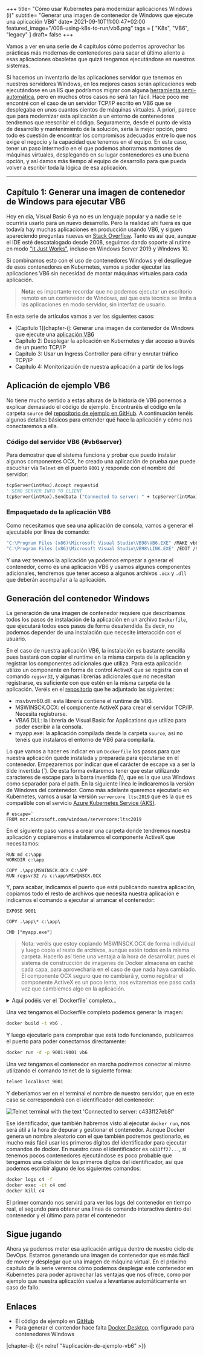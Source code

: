 +++
title= "Cómo usar Kubernetes para modernizar aplicaciones Windows (i)"
subtitle= "Generar una imagen de contenedor de Windows que ejecute una aplicación VB6"
date= 2021-09-10T11:00:47+02:00
featured_image="/008-using-k8s-to-run/vb6.png"
tags = [ "K8s", "VB6", "legacy" ]
draft= false
+++

Vamos a ver en una serie de 4 capítulos cómo podemos aprovechar las prácticas más modernas de contenedores para sacar el último aliento a esas aplicaciones obsoletas que quizá tengamos ejecutándose en nuestros sistemas.

Si hacemos un inventario de las aplicaciones servidor que tenemos en nuestros servidores Windows, en los mejores casos serán aplicaciones web ejecutándose en un IIS que podríamos migrar con alguna [herramienta semi-automática][azure-migrate], pero en muchos otros casos no será tan fácil. Hace poco me encontré con el caso de un servidor TCP/IP escrito en VB6 que se desplegaba en unos cuantos cientos de máquinas virtuales. A priori, parece que para modernizar esta aplicación a un entorno de contenedores tendremos que reescribir el código. Seguramente, desde el punto de vista de desarrollo y mantenimiento de la solución, sería la mejor opción, pero todo es cuestión de encontrar los compromisos adecuados entre lo que nos exige el negocio y la capacidad que tenemos en el equipo. En este caso, tener un paso intermedio en el que podemos ahorrarnos montones de máquinas virtuales, desplegando en su lugar contenedores es una buena opción, y así damos más tiempo al equipo de desarrollo para que pueda volver a escribir toda la lógica de esa aplicación.

---

## Capítulo 1: Generar una imagen de contenedor de Windows para ejecutar VB6

Hoy en día, Visual Basic 6 ya no es un lenguaje popular y a nadie se le ocurriría usarlo para un nuevo desarrollo. Pero la realidad ahí fuera es que todavía hay muchas aplicaciones en producción usando VB6, y siguen apareciendo preguntas nuevas en [Stack Overflow][so-vb6]. Tanto es así que, aunque el IDE esté descatalogado desde 2008, seguimos dando soporte al rutime en modo ["It Just Works"][vb6-support], incluso en Windows Server 2019 y Windows 10.

Si combinamos esto con el uso de contenedores Windows y el despliegue de esos contenedores en Kubernetes, vamos a poder ejecutar las aplicaciones VB6 sin necesidad de montar máquinas virtuales para cada aplicación.

> **Nota:** es importante recordar que no podemos ejecutar un escritorio remoto en un contenedor de Windows, así que esta técnica se limita a las aplicaciones en modo servidor, sin interfaz de usuario.

En esta serie de artículos vamos a ver los siguientes casos:

* [Capítulo 1][chapter-i]: Generar una imagen de contenedor de Windows que ejecute una [aplicación VB6](#vb6server)
* Capítulo 2: Desplegar la aplicación en Kubernetes y dar acceso a través de un puerto TCP/IP
* Capítulo 3: Usar un Ingress Controller para cifrar y enrutar tráfico TCP/IP
* Capítulo 4: Monitorización de nuestra aplicación a partir de los logs

## Aplicación de ejemplo VB6

No tiene mucho sentido a estas alturas de la historia de VB6 ponernos a explicar demasiado el código de ejemplo. Encontraréis el código en la carpeta `source` del [repositorio de ejemplo en GitHub][ghcode]. A continuación tenéis algunos detalles básicos para entender qué hace la aplicación y cómo nos conectaremos a ella.

### Código del servidor VB6 {#vb6server}

Para demostrar que el sistema funciona y probar que puedo instalar algunos componentes OCX, he creado una aplicación de prueba que puede escuchar vía `Telnet` en el puerto `9001` y responde con el nombre del servidor:

```vb
tcpServer(intMax).Accept requestid
' SEND SERVER INFO TO CLIENT
tcpServer(intMax).SendData ("Connected to server: " + tcpServer(intMax).LocalHostName + vbCrLf)
``` 

### Empaquetado de la aplicación VB6

Como necesitamos que sea una aplicación de consola, vamos a generar el ejecutable por línea de comando:

```bash
"C:\Program Files (x86)\Microsoft Visual Studio\VB98\VB6.EXE" /MAKE vb6app.vbp /OUTDIR ..\app
"C:\Program Files (x86)\Microsoft Visual Studio\VB98\LINK.EXE" /EDIT /SUBSYSTEM:CONSOLE ..\app\myapp.exe
```

Y una vez tenemos la aplicación ya podemos empezar a generar el contenedor, como es una aplicación VB6 y usamos algunos componentes adicionales, tendremos que tener acceso a algunos archivos `.ocx` y `.dll` que deberán acompañar a la aplicación.

## Generación del contenedor Windows

La generación de una imagen de contenedor requiere que describamos todos los pasos de instalación de la aplicación en un archivo `Dockerfile`, que ejecutará todos esos pasos de forma desatendida. Es decir, no podemos depender de una instalación que necesite interacción con el usuario.

En el caso de nuestra aplicación VB6, la instalación es bastante sencilla pues bastará con copiar el runtime en la misma carpeta de la aplicación y registrar los componentes adicionales que utiliza. Para esta aplicación utilizo un componente en forma de control ActiveX que se registra con el comando `regsvr32`, y algunas librerías adicionales que no necesitan registrarse, es suficiente con que estén en la misma carpeta de la aplicación. Veréis en el [repositorio][ghcode] que he adjuntado las siguientes:

* msvbvm60.dll: esta librería contiene el runtime de VB6.
* MSWINSCK.OCX: el componente ActiveX para crear el servidor TCP/IP. Necesita registrarse.
* VBA6.DLL: la librería de Visual Basic for Applications que utilizo para poder escribir a la consola.
* myapp.exe: la aplicación compilada desde la carpeta `source`, así no tenéis que instalaros el entorno de VB6 para compilarla.

Lo que vamos a hacer es indicar en un `Dockerfile` los pasos para que nuestra aplicación quede instalada y preparada para ejecutarse en el contenedor. Empezaremos por indicar que el carácter de escape va a ser la tilde invertida (\`). De esta forma evitaremos tener que estar utilizando caracteres de escape para la barra invertida (\\), que es la que usa Windows como separador para el path.
En la siguiente línea le indicaremos la versión de Windows del contenedor. Como más adelante queremos ejecutarlo en Kubernetes, vamos a usar la versión `servercore ltsc2019` que es la que es compatible con el servicio [Azure Kubernetes Service (AKS)][aks].

```docker
# escape=`
FROM mcr.microsoft.com/windows/servercore:ltsc2019
```

En el siguiente paso vamos a crear una carpeta donde tendremos nuestra aplicación y copiaremos e instalaremos el componente ActiveX que necesitamos:

```docker
RUN md c:\app
WORKDIR c:\app

COPY .\app\MSWINSCK.OCX C:\APP
RUN regsvr32 /s c:\app\MSWINSCK.OCX
```

Y, para acabar, indicamos el puerto que está publicando nuestra aplicación, copiamos todo el resto de archivos que necesita nuestra aplicación e indicamos el comando a ejecutar al arrancar el contenedor:

```docker
EXPOSE 9001

COPY .\app\* c:\app\

CMD ["myapp.exe"]
```

> Nota: veréis que estoy copiando MSWINSCK.OCX de forma individual y luego copio el resto de archivos, aunque estén todos en la misma carpeta. Hacerlo así tiene una ventaja a la hora de desarrollar, pues el sistema de construcción de imagenes de Docker almacena en caché cada capa, para aprovecharla en el caso de que nada haya cambiado. El componente OCX seguro que no cambiará y, como registrar el componente ActiveX es un poco lento, nos evitaremos ese paso cada vez que cambiemos algo en la aplicación.

<details>
  <summary>Aquí podéis ver el  `Dockerfile` completo...</summary>

```docker
# escape=`
FROM mcr.microsoft.com/windows/servercore:ltsc2019

RUN md c:\app
WORKDIR c:\app

COPY .\app\MSWINSCK.OCX C:\APP
RUN regsvr32 /s c:\app\MSWINSCK.OCX

EXPOSE 9001

COPY .\app\* c:\app\

CMD ["myapp.exe"]
```

</details>

Una vez tengamos el Dockerfile completo podemos generar la imagen:

```cmd
docker build -t vb6 .
```

Y luego ejecutarlo para comprobar que está todo funcionando, publicamos el puerto para poder conectarnos directamente:

```cmd
docker run -d -p 9001:9001 vb6
```

Una vez tengamos el contenedor en marcha podremos conectar al mismo utilizando el comando telnet de la siguiente forma: 

```cmd
telnet localhost 9001
```

Y deberíamos ver en el terminal el nombre de nuestro servidor, que en este caso se corresponderá con el identificador del contenedor:

![Telnet terminal with the text 'Connected to server: c433ff27eb8f'][telnet-connected]

Ese identificador, que también habremos visto al ejecutar `docker run`, nos será útil a la hora de depurar y gestionar el contenedor. Aunque Docker genera un nombre aleatorio con el que también podremos gestionarlo, es mucho más fácil usar los primeros dígitos del identificador para ejecutar comandos de docker. En nuestro caso el identificador es `c433ff27...`, si tenemos pocos contenedores ejecutándose es poco probable que tengamos una colisión de los primeros dígitos del identificador, así que podemos escribir alguno de los siguientes comandos:

```bash
docker logs c4 -f
docker exec -it c4 cmd
docker kill c4
```

El primer comando nos servirá para ver los logs del contenedor en tiempo real, el segundo para obtener una línea de comando interactiva dentro del contenedor y el último para parar el contenedor.

## Sigue jugando

Ahora ya podemos meter esa aplicación antigua dentro de nuestro ciclo de DevOps. Estamos generando una imagen de contenedor que es más fácil de mover y desplegar que una imagen de máquina virtual. En el próximo capítulo de la serie veremos cómo podemos desplegar este contenedor en Kubernetes para poder aprovechar las ventajas que nos ofrece, como por ejemplo que nuestra aplicación vuelva a levantarse automáticamente en caso de fallo.

## Enlaces

* El código de ejemplo en [GitHub][ghcode]
* Para generar el contendor hace falta [Docker Desktop][docker-desktop], configurado para contenedores Windows

[aks]: https://azure.microsoft.com/services/kubernetes-service
[azure-migrate]: https://azure.microsoft.com/services/azure-migrate/
[docker-desktop]: https://www.docker.com/products/docker-desktop
[ghcode]: https://github.com/jmservera/legacyvb6ink8s
[vb6-support]: https://docs.microsoft.com/en-us/previous-versions/visualstudio/visual-basic-6/visual-basic-6-support-policy
[so-vb6]: https://stackoverflow.com/questions/tagged/vb6

[chapter-i]: {{< relref "#aplicación-de-ejemplo-vb6" >}}


[telnet-connected]: /008-using-k8s-to-run/telnet-connected.png "Telnet terminal"